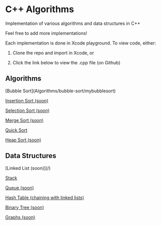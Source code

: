 # C++ Algorithms
Implementation of various algorithms and data structures in C++

Feel free to add more implementations!

Each implementation is done in Xcode playground. To view code, either:

1. Clone the repo and import in Xcode, or

2. Click the link below to view the .cpp file (on Github)

<h2>Algorithms</h2>
[Bubble Sort](Algorithms/bubble-sort/mybubblesort)

[Insertion Sort (soon)](/)

[Selection Sort (soon)](/)

[Merge Sort (soon)](/)

[Quick Sort](Algorithms/quick%20sort)

[Heap Sort (soon)](/)

<h2>Data Structures</h2>
[Linked List (soon)](/)

[Stack](Data%20Structures/stacks/stacks)

[Queue (soon)](/)

[Hash Table (chaining with linked lists)](Data%20Structures/hash%20tables/hash%20tables)

[Binary Tree (soon)](/)

[Graphs (soon)](/)
